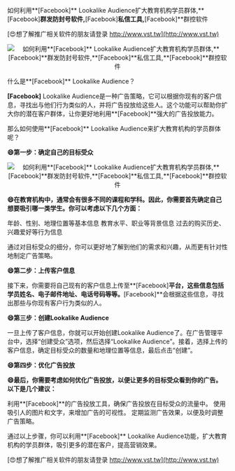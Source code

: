 如何利用**[Facebook]** Lookalike Audience扩大教育机构学员群体,**[Facebook]**群发防封号软件,**[Facebook]**私信工具,**[Facebook]**群控软件

[😍想了解推广相关软件的朋友请登录 http://www.vst.tw](http://www.vst.tw)

 <center><img src="https://vst.tw/MP4/tuiguang/png/6.png" alt="如何利用**[Facebook]** Lookalike Audience扩大教育机构学员群体,**[Facebook]**群发防封号软件,**[Facebook]**私信工具,**[Facebook]**群控软件"></center>

什么是**[Facebook]** Lookalike Audience？

**[Facebook]** Lookalike Audience是一种广告策略，它可以根据你现有的客户信息，寻找出与他们行为类似的人，并将广告投放给这些人。这个功能可以帮助你扩大你的潜在客户群体，让你更好地利用**[Facebook]**强大的广告投放能力。

那么如何使用**[Facebook]** Lookalike Audience来扩大教育机构的学员群体呢？

**😄第一步：确定自己的目标受众**

 <center><img src="https://vst.tw/MP4/tuiguang/png/5.png" alt="如何利用**[Facebook]** Lookalike Audience扩大教育机构学员群体,**[Facebook]**群发防封号软件,**[Facebook]**私信工具,**[Facebook]**群控软件"></center>

**😄在教育机构中，通常会有很多不同的课程和学科。因此，你需要首先确定自己想要吸引哪一类学生。你可以考虑以下几个方面：**

年龄、性别、地理位置等基本信息
教育水平、职业等背景信息
过去的购买历史、兴趣爱好等行为信息

通过对目标受众的细分，你可以更好地了解到他们的需求和兴趣，从而更有针对性地制定广告策略。

**😄第二步：上传客户信息**

接下来，你需要将自己现有的客户信息上传至**[Facebook]**平台，这些信息包括学员姓名、电子邮件地址、电话号码等等。**[Facebook]**会根据这些信息，寻找出那些与你现有客户行为类似的人。

**😄第三步：创建Lookalike Audience**

一旦上传了客户信息，你就可以开始创建Lookalike Audience了。在广告管理平台中，选择“创建受众”选项，然后选择“Lookalike Audience”。接着，选择上传的客户信息，确定目标受众的数量和地理位置等信息，最后点击“创建”。

**😄第四步：优化广告投放**

**😄最后，你需要考虑如何优化广告投放，以便让更多的目标受众看到你的广告。以下是几个建议：**

利用**[Facebook]**的广告投放工具，确保广告投放在目标受众的流量中。
使用吸引人的图片和文字，来增加广告的可视性。
定期监测广告效果，以便及时调整广告策略。

通过以上步骤，你可以利用**[Facebook]** Lookalike Audience功能，扩大教育机构的学员群体，吸引更多的潜在客户，提高营销效果。

[😍想了解推广相关软件的朋友请登录 http://www.vst.tw](http://www.vst.tw)



